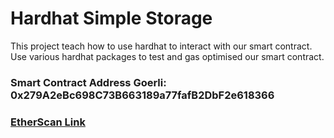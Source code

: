 # Hardhat Simple Storage

This project teach how to use hardhat to interact with our smart contract. Use various hardhat packages to test and gas optimised our smart contract.

### Smart Contract Address Goerli: 0x279A2eBc698C73B663189a77fafB2DbF2e618366

### [EtherScan Link](https://goerli.etherscan.io/address/0x279A2eBc698C73B663189a77fafB2DbF2e618366#code)
